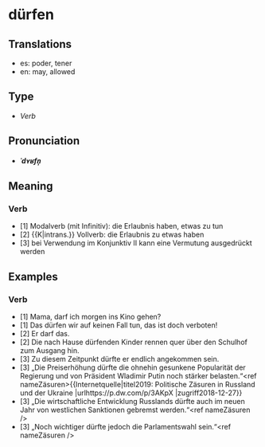# dürfen
## Translations
- es: poder, tener
- en: may, allowed
## Type
- _Verb_
## Pronunciation
- **_ˈdʏʁfn̩_**
## Meaning
### Verb
- [1] Modalverb (mit Infinitiv): die Erlaubnis haben, etwas zu tun
- [2] {{K|intrans.}} Vollverb: die Erlaubnis zu etwas haben
- [3] bei Verwendung im Konjunktiv II kann eine Vermutung ausgedrückt werden
## Examples
### Verb
- [1] Mama, darf ich morgen ins Kino gehen?
- [1] Das dürfen wir auf keinen Fall tun, das ist doch verboten!
- [2] Er darf das.
- [2] Die nach Hause dürfenden Kinder rennen quer über den Schulhof zum Ausgang hin.
- [3] Zu diesem Zeitpunkt dürfte er endlich angekommen sein.
- [3] „Die Preiserhöhung dürfte die ohnehin gesunkene Popularität der Regierung und von Präsident Wladimir Putin noch stärker belasten.“<ref nameZäsuren>{{Internetquelle|titel2019: Politische Zäsuren in Russland und der Ukraine |urlhttps://p.dw.com/p/3AKpX |zugriff2018-12-27}}</ref>
- [3] „Die wirtschaftliche Entwicklung Russlands dürfte auch im neuen Jahr von westlichen Sanktionen gebremst werden.“<ref nameZäsuren />
- [3] „Noch wichtiger dürfte jedoch die Parlamentswahl sein.“<ref nameZäsuren />

